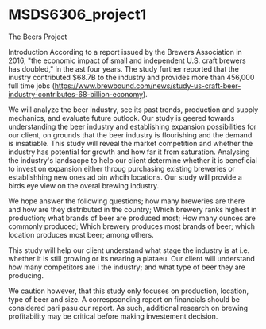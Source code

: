 # MSDS6306_project1
The Beers Project

Introduction
According to a report issued by the Brewers Association in 2016, "the economic impact of small and independent U.S. craft brewers has doubled," in the ast four years. The study further reported that the inustry contributed $68.7B to the industry and provides more than 456,000 full time jobs (https://www.brewbound.com/news/study-us-craft-beer-industry-contributes-68-billion-economy).

We will analyze the beer industry, see its past trends, production and supply mechanics, and evaluate future outlook. Our study is geered towards understanding the beer industry and establishing expansion possibilities for our client, on grounds that the beer industry is flourishing and the demand is insatiable. This study will reveal the market competition and whether the industry has potential  for growth and how far it from saturation. Analysing the industry's landsacpe to help our client determine whether it is beneficial to invest  on expansion either throug purchasing existing breweries or establishhing new ones ad oin whcih locations.
Our study will provide a birds eye view on the overal brewing industry.

We hope answer the following questions; how many breweries are there and how are they distributed in the country; Which brewery ranks highest in production; what brands of beer are produced most; How many ounces are commonly produced; Which brewery produces most brands of beer; which location produces most beer; among others.

This study will help our client understand what stage the industry is at i.e. whether it is still growing or its nearing a plataeu. Our client will understand how many competitors are i the industry; and what type of beer they are producing.

We caution however, that this study only focuses on production, location, type of beer and size. A correspsonding report on financials should be considered pari pasu our report. As such, additional research  on brewing profitability may be critical before making investement decision.

